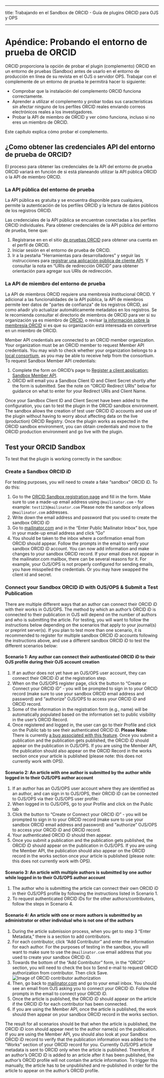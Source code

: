 - - -
title: Trabajando en el Sandbox de ORCID - Guía de plugins ORCID para OJS y OPS
- - -

# Apéndice: Probando el entorno de prueba de ORCID

ORCID proporciona la opción de probar el plugin (complemento) ORCID en un entorno de pruebas (Sandbox) antes de usarlo en el entorno de producción en línea de su revista en el OJS o servidor OPS. Trabajar con el complemente de un entorno de prueba le permitirá hacer lo siguiente:

* Comprobar que la instalación del complemento ORCID funciona correctamente.
* Aprender a utilizar el complemento y probar todas sus características sin afectar ninguno de los perfiles ORCID reales enviando correos electrónicos reales a los investigadores.
* Probar la API de miembro de ORCID y ver cómo funciona, incluso si no eres un miembro de ORCID.

Este capítulo explica cómo probar el complemento.

## ¿Como obtener las credenciales API del entorno de prueba de ORCID?

El proceso para obtener las credenciales de la API del entorno de prueba ORCID variará en función de si está planeando utilizar la API pública ORCID o la API de miembro ORCID.

### La API pública del entorno de prueba

La API pública es gratuita y se encuentra disponible para cualquiera, permite la autenticación de los perfiles ORCID y la lectura de datos públicos de los registros ORCID.

Las credenciales de la API pública se encuentran conectadas a los perfiles ORCID individuales. Para obtener credenciales de la API pública del entorno de prueba, tiene que:

1. Regístrarse en en el sitio [de pruebas ORCID](https://sandbox.orcid.org) para obtener una cuenta en el perfil de ORCID.
2. Iniciar sesión en el entorno de prueba de ORCID.
3. Ir a la pestaña "Herramientas para desarrolladores" y seguir las instrucciones para [registrar una aplicación pública de cliente API](https://support.orcid.org/hc/en-us/articles/360006897174-Register-a-public-API-client-application). Y consultar la nota en “URIs de redirección ORCID” para obtener orientación para agregar sus URIs de redirección.

### La API de miembro del entorno de prueba

La API de miembros ORCID requiere una membresía institucional ORCID. Y adicional a las funcionalidades de la API pública, la API de miembros permite leer datos de "partes de confianza" de los registros ORCID, así como añadir y/o actualizar automáticamente metadatos en los registros. Se le recomienda consultar el directorio de miembros de ORCID para ver si su organización ya es miembro de [ORCID](https://orcid.org/members), o revisar [la información sobre la membresía ORCID](https://orcid.org/about/membership) si es que su organización está interesada en convertirse en un miembro de ORCID.

Member API credentials are connected to an ORCID member organization. Your organization must be an ORCID member to request Member API credentials. You may wish to check whether your organization belongs to a [local consortium](https://orcid.org/consortia), as you may be able to receive help from the consortium. To request Sandbox Member API credentials:

1. Complete the form on ORCID’s page to [Register a client application: Sandbox Member API](https://orcid.org/content/register-client-application-sandbox).
2. ORCID will email you a Sandbox Client ID and Client Secret shortly after the form is submitted. See the note on “ORCID Redirect URIs” below for guidance on what to enter for your Redirect URIs and Client Name.

Once your Sandbox Client ID and Client Secret have been added to the configuration, you can to test the plugin in the ORCID sandbox environment. The sandbox allows the creation of test user ORCID iD accounts and use of the plugin without having to worry about affecting data on the live (production) ORCID Registry. Once the plugin works as expected in the ORCID sandbox environment, you can obtain credentials and move to the ORCID production environment and go live with the plugin.

## Test your ORCID Sandbox

To test that the plugin is working correctly in the sandbox:

### Create a Sandbox ORCID iD

For testing purposes, you will need to create a fake “sandbox” ORCID iD. To do this:

1. Go to the [ORCID Sandbox registration page](https://sandbox.orcid.org/register) and fill in the form. Make sure to use a made-up email address using `@mailinator.com` - for example: `test123@mailinator.com` Please note the sandbox only allows `@mailinator.com` addresses.
2. Write down the email address and password that you used to create the sandbox ORCID iD
3. Go to [mailinator.com](https://www.mailinator.com/) and in the “Enter Public Mailinator Inbox” box, type in your made-up email address and click “Go”
4. You should be taken to the inbox where a confirmation email from ORCID should appear. Follow the prompts in the email to verify your sandbox ORCID iD account. You can now add information and make changes to your sandbox ORCID record. If your email does not appear in the mailinator.com mailbox, there can be several reasons for it. For example, your OJS/OPS is not properly configured for sending emails, you have misspelled the credentials. Or you may have swapped the client id and secret.

### Connect your Sandbox ORCID iD with OJS/OPS & Submit a Test Publication

There are multiple different ways that an author can connect their ORCID iD with their works in OJS/OPS. The method by which an author’s ORCID iD is connected to their publication in OJS will depend on the number of authors and who is submitting the article. For testing, you will want to follow the instructions below depending on the scenarios that apply to your journal(s) or preprint server(s). If you plan to test more than one scenario, it is recommended to register for multiple sandbox ORCID iD accounts following the instructions above, and use a different sandbox ORCID iD to test the different scenarios below:

#### Scenario 1: Any author can connect their authenticated ORCID iD to their OJS profile during their OJS account creation

1. If an author does not yet have an OJS/OPS user account, they can connect their ORCID iD at the registration step.
2. When on the OJS/OPS register page, click the button to “Create or Connect your ORCID iD” - you will be prompted to sign in to your ORCID record (make sure to use your sandbox ORCID email address and password) and “authorize” OJS/OPS to access your ORCID iD and ORCID record.
3. Some of the information in the registration form (e.g., name) will be automatically populated based on the information set to public visibility in the user’s ORCID Record.
4. Once registered and logged in, the user can go to their Profile and click on the Public tab to see their authenticated ORCID iD. **Please Note:** There is currently [a bug associated with this feature](https://github.com/pkp/orcidProfile/issues/158). Once you submit a publication and the publication gets published, the ORCID iD should appear on the publication in OJS/OPS. If you are using the Member API, the publication should also appear on the ORCID Record in the works section once your article is published (please note: this does not currently work with OPS).

#### Scenario 2: An article with one author is submitted by the author while logged in to their OJS/OPS author account

1. If an author has an OJS/OPS user account where they are identified as an author, and can sign in to OJS/OPS, their ORCID iD can be connected to OJS/OPS via their OJS/OPS user profile:
2. When logged in to OJS/OPS, go to your Profile and click on the Public tab
3. Click the button to “Create or Connect your ORCID iD” - you will be prompted to sign in to your ORCID record (make sure to use your sandbox ORCID email address and password) and “authorize” OJS/OPS to access your ORCID iD and ORCID record.
4. Your authenticated ORCID iD should then appear.
5. Once you submit a publication and the publication gets published, the ORCID iD should appear on the publication in OJS/OPS. If you are using the Member API, the publication should also appear on the ORCID record in the works section once your article is published (please note: this does not currently work with OPS).

#### Scenario 3: An article with multiple authors is submitted by one author while logged in to their OJS/OPS author account

1. The author who is submitting the article can connect their own ORCID iD in their OJS/OPS profile by following the instructions listed in Scenario 1.
2. To request authenticated ORCID iDs for the other authors/contributors, follow the steps in Scenario 4.

#### Scenario 4: An article with one or more authors is submitted by an administrator or other individual who is not one of the authors

1. During the article submission process, when you get to step 3 “Enter Metadata,” there is a section to add contributors.
2. For each contributor, click “Add Contributor” and enter the information for each author. For the purposes of testing in the sandbox, you will want to make sure to use the `@mailinator.com` email address that you used to create your sandbox ORCID iD.
3. Towards the bottom of the “Add Contributor” form, in the “ORCID” section, you will need to check the box to Send e-mail to request ORCID authorization from contributor. Then click Save. ![Image of ORCID contributor authorization](./assets/orcid-contributor-authorization.png)
4. Then, go back to [mailinator.com](https://www.mailinator.com) and go to your email inbox. You should see an email from OJS asking you to connect your ORCID iD. Follow the prompts in the email to connect your ORCID iD.
5. Once the article is published, the ORCID iD should appear on the article if the ORCID iD for each contributor has been connected.
6. If you are using the Member API, once the article is published, the work should then appear on your sandbox ORCID record in the works section.

The result for all scenarios should be that when the article is published, the ORCID iD icon should appear next to the author name(s) on the publication. If you are using the Member API, you should also look at your Sandbox ORCID iD record to verify that the publication information was added to the “Works” section of your ORCID record for you. Currently OJS/OPS article metadata is sent to ORCID only when the article is published. Therefore, if an author’s ORCID iD is added to an article after it has been published, the author’s ORCID profile will not contain the article information. To trigger this manually, the article has to be unpublished and re-published in order for the article to appear on the author’s ORCID profile.

